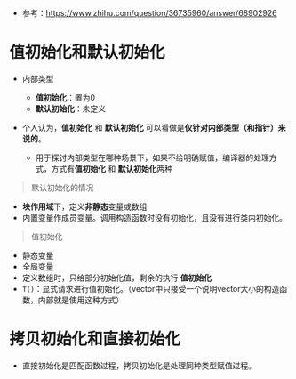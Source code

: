 - 参考：https://www.zhihu.com/question/36735960/answer/68902926


# 值初始化和默认初始化
- 内部类型
  - **值初始化**：置为0
  - **默认初始化**：未定义

- 个人认为，**值初始化** 和 **默认初始化** 可以看做是**仅针对内部类型（和指针）来说的**。
  - 用于探讨内部类型在哪种场景下，如果不给明确赋值，编译器的处理方式，方式有**值初始化** 和 **默认初始化**两种

> 默认初始化的情况
- **块作用域**下，定义**非静态**变量或数组
- 内置变量作成员变量。调用构造函数时没有初始化，且没有进行类内初始化。


> 值初始化
- 静态变量
- 全局变量
- 定义数组时，只给部分初始化值，剩余的执行 **值初始化**
- `T()`：显式请求进行值初始化。（vector中只接受一个说明vector大小的构造函数，内部就是使用这种方式）

# 拷贝初始化和直接初始化
- 直接初始化是匹配函数过程，拷贝初始化是处理同种类型赋值过程。